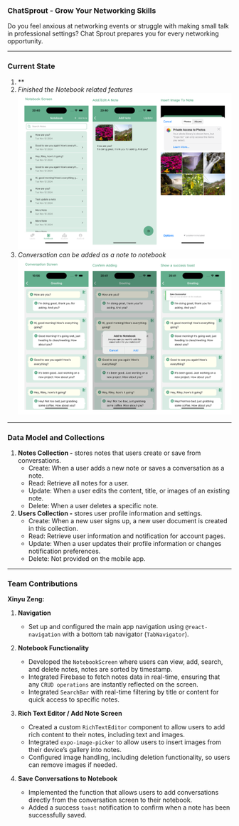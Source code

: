 ### ChatSprout - Grow Your Networking Skills

Do you feel anxious at networking events or struggle with making small talk in professional settings? Chat Sprout prepares you for every networking opportunity. 


---

### Current State
1. **
2. *Finished the Notebook related features*
![App Screenshot](./assets/notes-related-screenshots.png)
3. *Conversation can be added as a note to notebook*
![App Screenshot](./assets/add-conversation-to-notes.png)
---

### Data Model and Collections
1. **Notes Collection -** stores notes that users create or save from conversations.
   - Create: When a user adds a new note or saves a conversation as a note.
   - Read: Retrieve all notes for a user.
   - Update: When a user edits the content, title, or images of an existing note.
   - Delete: When a user deletes a specific note.
2. **Users Collection -** stores user profile information and settings.
   - Create: When a new user signs up, a new user document is created in this collection.
   - Read: Retrieve user information and notification for account pages.
   - Update: When a user updates their profile information or changes notification preferences.
   - Delete: Not provided on the mobile app.





---

### Team Contributions

**Xinyu Zeng:**
1. **Navigation**
   - Set up and configured the main app navigation using `@react-navigation` with a bottom tab navigator (`TabNavigator`).

2. **Notebook Functionality**
   - Developed the `NotebookScreen` where users can view, add, search, and delete notes, notes are sorted by timestamp.
   - Integrated Firebase to fetch notes data in real-time, ensuring that any `CRUD operations` are instantly reflected on the screen.
   - Integrated `SearchBar` with real-time filtering by title or content for quick access to specific notes.

3. **Rich Text Editor / Add Note Screen**
   - Created a custom `RichTextEditor` component to allow users to add rich content to their notes, including text and images.
   - Integrated `expo-image-picker` to allow users to insert images from their device’s gallery into notes.
   - Configured image handling, including deletion functionality, so users can remove images if needed.

4. **Save Conversations to Notebook**
   - Implemented the function that allows users to add conversations directly from the conversation screen to their notebook.
   - Added a success `toast` notification to confirm when a note has been successfully saved. 
